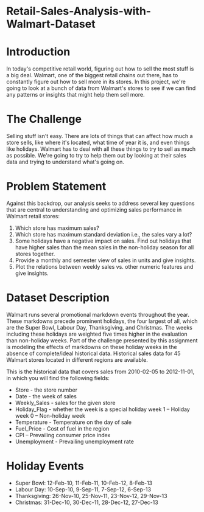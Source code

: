 # Retail-Sales-Analysis-with-Walmart-Dataset

# Introduction
In today's competitive retail world, figuring out how to sell the most stuff is a big deal. Walmart, one of the biggest retail chains out there, has to constantly figure out how to sell more in its stores. In this project, we're going to look at a bunch of data from Walmart's stores to see if we can find any patterns or insights that might help them sell more.

# The Challenge
Selling stuff isn't easy. There are lots of things that can affect how much a store sells, like where it's located, what time of year it is, and even things like holidays. Walmart has to deal with all these things to try to sell as much as possible. We're going to try to help them out by looking at their sales data and trying to understand what's going on.

# Problem Statement
Against this backdrop, our analysis seeks to address several key questions that are central to understanding and optimizing sales performance in Walmart retail stores:

1. Which store has maximum sales?
2. Which store has maximum standard deviation i.e., the sales vary a lot?
3. Some holidays have a negative impact on sales. Find out holidays that have higher sales than the mean sales in the non-holiday season for all stores together.
4. Provide a monthly and semester view of sales in units and give insights.
5. Plot the relations between weekly sales vs. other numeric features and give insights.

# Dataset Description
Walmart runs several promotional markdown events throughout the year. These markdowns precede prominent holidays, the four largest of all, which are the Super Bowl, Labour Day, Thanksgiving, and Christmas. The weeks including these holidays are weighted five times higher in the evaluation than non-holiday weeks. Part of the challenge presented by this assignment is modeling the effects of markdowns on these holiday weeks in the absence of complete/ideal historical data. Historical sales data for 45 Walmart stores located in different regions are available.

This is the historical data that covers sales from 2010-02-05 to 2012-11-01, in which you will find the following fields:

- Store - the store number
- Date - the week of sales
- Weekly_Sales - sales for the given store
- Holiday_Flag - whether the week is a special holiday week 1 – Holiday week 0 – Non-holiday week
- Temperature - Temperature on the day of sale
- Fuel_Price - Cost of fuel in the region
- CPI – Prevailing consumer price index
- Unemployment - Prevailing unemployment rate

# Holiday Events
- Super Bowl: 12-Feb-10, 11-Feb-11, 10-Feb-12, 8-Feb-13
- Labour Day: 10-Sep-10, 9-Sep-11, 7-Sep-12, 6-Sep-13
- Thanksgiving: 26-Nov-10, 25-Nov-11, 23-Nov-12, 29-Nov-13
- Christmas: 31-Dec-10, 30-Dec-11, 28-Dec-12, 27-Dec-13
